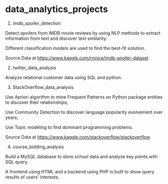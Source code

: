 # data_analytics_projects
1. imdb_spoiler_detection

Detect spoilers from IMDB movie reviews by using NLP methods to extract information from text and discover text similarity.

Different classification models are used to find the best-fit solution.

Source Data at https://www.kaggle.com/rmisra/imdb-spoiler-dataset

2. twitter_data_analysis

Analyze relational customer data using SQL and python.

3. StackOverflow_data_analysis

Use Apriori algorithm to mine Frequent Patterns on Python package entities to discover their relationships; 

Use Community Detection to discover language popularity evolvement over years;

Use Topic modeling to find dominant programming problems.

Source Data at https://www.kaggle.com/stackoverflow/stackoverflow

4. course_bidding_analysis

Build a MySQL database to store school data and analyze key points with SQL query. 

A frontend using HTML and a backend using PHP is built to show query results of users' interests.
